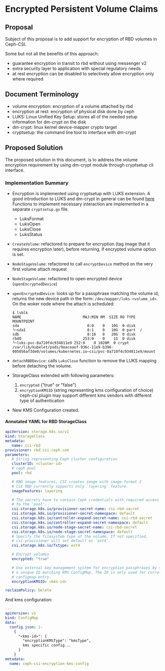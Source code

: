 # Encrypted Persistent Volume Claims

## Proposal

Subject of this proposal is to add support for encryption of RBD volumes in
Ceph-CSI.

Some but not all the benefits of this approach:

* guarantee encryption in transit to rbd without using messenger v2
* extra security layer to application with special regulatory needs
* at rest encryption can be disabled to selectively allow encryption only where
  required

## Document Terminology

* volume encryption: encryption of a volume attached by rbd
* encryption at rest: encryption of physical disk done by ceph
* LUKS: Linux Unified Key Setup: stores all of the needed setup information for
  dm-crypt on the disk
* dm-crypt: linux kernel device-mapper crypto target
* cryptsetup: the command line tool to interface with dm-crypt

## Proposed Solution

The proposed solution in this document, is to address the volume encryption
requirement by using dm-crypt module through cryptsetup cli interface.

### Implementation Summary

* Encryption is implemented using cryptsetup with LUKS extension.
  A good introduction to LUKS and dm-crypt in general can be found
  [here](https://wiki.archlinux.org/index.php/Dm-crypt/Device_encryption#Encrypting_devices_with_cryptsetup)
  Functions to implement necessary interaction are implemented in a separate
  `cryptsetup.go` file.
  * LuksFormat
  * LuksOpen
  * LuksClose
  * LuksStatus

* `CreateVolume`: refactored to prepare for encryption (tag image that it
  requires encryption later), before returning, if encrypted volume option is
  set.
* `NodeStageVolume`: refactored to call `encryptDevice` method on the very first
  volume attach request
* `NodeStageVolume`: refactored to open encrypted device (`openEncryptedDevice`)
* `openEncryptedDevice`: looks up for a passphrase matching the volume id,
  returns the new device path in the form: `/dev/mapper/luks-<volume_id>`.
  On the woker node where the attach is scheduled:

  ```shell
  $ lsblk
  NAME                            MAJ:MIN RM  SIZE RO TYPE  MOUNTPOINT
  sda                               8:0    0   10G  0 disk
  └─sda1                            8:1    0   10G  0 part  /
  sdb                               8:16   0   20G  0 disk
  rbd0                            253:0    0    1G  0 disk
  └─luks-pvc-8a710f4c934811e9 252:0    0 1020M  0 crypt /var/lib/kubelet/pods/9eaceaef-936c-11e9-b396-005056af3de0/volumes/kubernetes.io~csi/pvc-8a710f4c934811e9/mount
  ```

* `detachRBDDevice`: calls `LuksClose` function to remove the LUKS mapping
  before detaching the volume.

* StorageClass extended with following parameters:
  1. `encrypted` ("true" or "false")
  1. `encryptionKMSID` (string representing kms configuration of choice)
  ceph-csi plugin may support different kms vendors with different type of
  authentication

* New KMS Configuration created.

#### Annotated YAML for RBD StorageClass

```yaml
apiVersion: storage.k8s.io/v1
kind: StorageClass
metadata:
   name: csi-rbd
provisioner: rbd.csi.ceph.com
parameters:
   # String representing Ceph cluster configuration
   clusterID: <cluster-id>
   # ceph pool
   pool: rbd

   # RBD image features, CSI creates image with image-format 2
   # CSI RBD currently supports only `layering` feature.
   imageFeatures: layering

   # The secrets have to contain Ceph credentials with required access
   # to the 'pool'.
   csi.storage.k8s.io/provisioner-secret-name: csi-rbd-secret
   csi.storage.k8s.io/provisioner-secret-namespace: default
   csi.storage.k8s.io/controller-expand-secret-name: csi-rbd-secret
   csi.storage.k8s.io/controller-expand-secret-namespace: default
   csi.storage.k8s.io/node-stage-secret-name: csi-rbd-secret
   csi.storage.k8s.io/node-stage-secret-namespace: default
   # Specify the filesystem type of the volume. If not specified,
   # csi-provisioner will set default as `ext4`.
   csi.storage.k8s.io/fstype: ext4

   # Encrypt volumes
   encrypted: "true"

   # Use external key management system for encryption passphrases by specifying
   # a unique ID matching KMS ConfigMap. The ID is only used for correlation to
   # configmap entry.
   encryptionKMSID: <kms-id>

reclaimPolicy: Delete
```

And kms configuration:

```yaml
---
apiVersion: v1
kind: ConfigMap
data:
  config.json: |-
    {
      "<kms-id>": {
        "encryptionKMSType": "kmsType",
        kms specific config...
      }
    }
metadata:
  name: ceph-csi-encryption-kms-config
```
